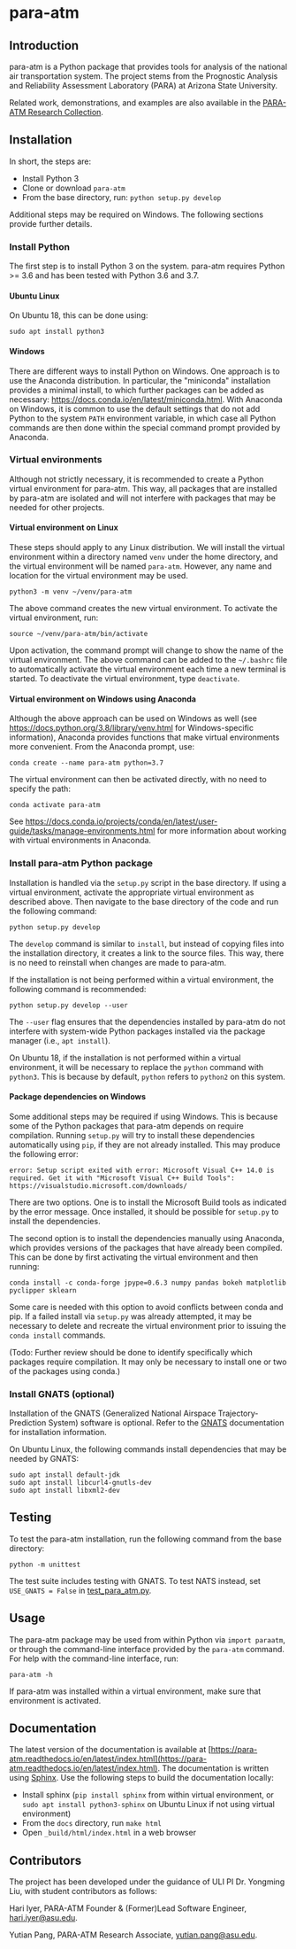 # para-atm

## Introduction

para-atm is a Python package that provides tools for analysis of the national air transportation system.  The project stems from the Prognostic Analysis and Reliability Assessment Laboratory (PARA) at Arizona State University.

Related work, demonstrations, and examples are also available in the [PARA-ATM Research Collection](https://github.com/ymlasu/para-atm-collection).

## Installation

In short, the steps are:
- Install Python 3
- Clone or download `para-atm`
- From the base directory, run: `python setup.py develop`

Additional steps may be required on Windows.  The following sections provide further details.

### Install Python

The first step is to install Python 3 on the system.  para-atm requires Python >= 3.6 and has been tested with Python 3.6 and 3.7.

#### Ubuntu Linux

On Ubuntu 18, this can be done using:

```
sudo apt install python3
```

#### Windows

There are different ways to install Python on Windows.  One approach is to use the Anaconda distribution.  In particular, the "miniconda" installation provides a minimal install, to which further packages can be added as necessary: https://docs.conda.io/en/latest/miniconda.html.  With Anaconda on Windows, it is common to use the default settings that do not add Python to the system `PATH` environment variable, in which case all Python commands are then done within the special command prompt provided by Anaconda.

### Virtual environments

Although not strictly necessary, it is recommended to create a Python virtual environment for para-atm.  This way, all packages that are installed by para-atm are isolated and will not interfere with packages that may be needed for other projects.

#### Virtual environment on Linux

These steps should apply to any Linux distribution.  We will install the virtual environment within a directory named `venv` under the home directory, and the virtual environment will be named `para-atm`.  However, any name and location for the virtual environment may be used.

``` shell
python3 -m venv ~/venv/para-atm
```

The above command creates the new virtual environment.  To activate the virtual environment, run:

``` shell
source ~/venv/para-atm/bin/activate
```
Upon activation, the command prompt will change to show the name of the virtual environment.  The above command can be added to the `~/.bashrc` file to automatically activate the virtual environment each time a new terminal is started.  To deactivate the virtual environment, type `deactivate`.

#### Virtual environment on Windows using Anaconda

Although the above approach can be used on Windows as well (see https://docs.python.org/3.8/library/venv.html for Windows-specific information), Anaconda provides functions that make virtual environments more convenient.  From the Anaconda prompt, use:

``` shell
conda create --name para-atm python=3.7
```

The virtual environment can then be activated directly, with no need to specify the path:

``` shell
conda activate para-atm
```

See https://docs.conda.io/projects/conda/en/latest/user-guide/tasks/manage-environments.html for more information about working with virtual environments in Anaconda.

### Install para-atm Python package

Installation is handled via the `setup.py` script in the base directory.  If using a virtual environment, activate the appropriate virtual environment as described above.  Then navigate to the base directory of the code and run the following command:

```
python setup.py develop
```

The `develop` command is similar to `install`, but instead of copying files into the installation directory, it creates a link to the source files.  This way, there is no need to reinstall when changes are made to para-atm.

If the installation is not being performed within a virtual environment, the following command is recommended:

``` shell
python setup.py develop --user
```
The `--user` flag ensures that the dependencies installed by para-atm do not interfere with system-wide Python packages installed via the package manager (i.e., `apt install`).

On Ubuntu 18, if the installation is not performed within a virtual environment, it will be necessary to replace the `python` command with `python3`.  This is because by default, `python` refers to `python2` on this system.

#### Package dependencies on Windows

Some additional steps may be required if using Windows.  This is because some of the Python packages that para-atm depends on require compilation.  Running `setup.py` will try to install these dependencies automatically using `pip`, if they are not already installed.  This may produce the following error:

``` shell
error: Setup script exited with error: Microsoft Visual C++ 14.0 is required. Get it with "Microsoft Visual C++ Build Tools": https://visualstudio.microsoft.com/downloads/
```

There are two options.  One is to install the Microsoft Build tools as indicated by the error message.  Once installed, it should be possible for `setup.py` to install the dependencies.

The second option is to install the dependencies manually using Anaconda, which provides versions of the packages that have already been compiled.  This can be done by first activating the virtual environment and then running:

``` shell
conda install -c conda-forge jpype=0.6.3 numpy pandas bokeh matplotlib pyclipper sklearn

```

Some care is needed with this option to avoid conflicts between conda and pip.  If a failed install via `setup.py` was already attempted, it may be necessary to delete and recreate the virtual environment prior to issuing the `conda install` commands.

(Todo:  Further review should be done to identify specifically which packages require compilation.  It may only be necessary to install one or two of the packages using conda.)


### Install GNATS (optional)

Installation of the GNATS (Generalized National Airspace Trajectory-Prediction System) software is optional.  Refer to the [GNATS](https://github.com/OptimalSynthesisInc/GNATS) documentation for installation information.

On Ubuntu Linux, the following commands install dependencies that may be needed by GNATS:

``` shell
sudo apt install default-jdk
sudo apt install libcurl4-gnutls-dev
sudo apt install libxml2-dev
```

## Testing

To test the para-atm installation, run the following command from the base directory:

```
python -m unittest
```

The test suite includes testing with GNATS.  To test NATS instead, set `USE_GNATS = False` in [test_para_atm.py](paraatm/tests/test_para_atm.py).

## Usage

The para-atm package may be used from within Python via `import paraatm`, or through the command-line interface provided by the `para-atm` command.  For help with the command-line interface, run:

```
para-atm -h
```

If para-atm was installed within a virtual environment, make sure that environment is activated.

## Documentation

The latest version of the documentation is available at [https://para-atm.readthedocs.io/en/latest/index.html](https://para-atm.readthedocs.io/en/latest/index.html).  The documentation is written using [Sphinx](https://www.sphinx-doc.org).  Use the following steps to build the documentation locally:
- Install sphinx (`pip install sphinx` from within virtual environment, or `sudo apt install python3-sphinx` on Ubuntu Linux if not using virtual environment)
- From the `docs` directory, run `make html`
- Open `_build/html/index.html` in a web browser

## Contributors

The project has been developed under the guidance of ULI PI Dr. Yongming Liu, with student contributors 
as follows:

Hari Iyer,
PARA-ATM Founder & (Former)Lead Software Engineer,
hari.iyer@asu.edu.

Yutian Pang,
PARA-ATM Research Associate,
yutian.pang@asu.edu.
